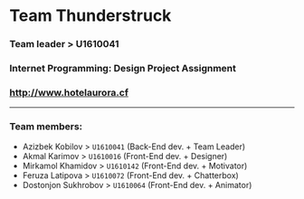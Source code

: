 # Team Thunderstruck
### Team leader > U1610041
### Internet Programming: Design Project Assignment
### http://www.hotelaurora.cf

---

### Team members:
+ Azizbek Kobilov		>		`U1610041`	(Back-End dev. + Team Leader)
+ Akmal Karimov			>		`U1610016`	(Front-End dev. + Designer) 
+ Mirkamol Khamidov		>		`U1610142`	(Front-End dev. + Motivator)
+ Feruza Latipova		>		`U1610072`	(Front-End dev. + Chatterbox)
+ Dostonjon Sukhrobov 	>		`U1610064`	(Front-End dev. + Animator)

